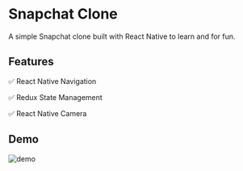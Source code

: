 # Snapchat Clone

A simple Snapchat clone built with React Native to learn and for fun.

## Features

✅ React Native Navigation

✅ Redux State Management

✅ React Native Camera

## Demo

![demo](../master/img/demo.gif)
